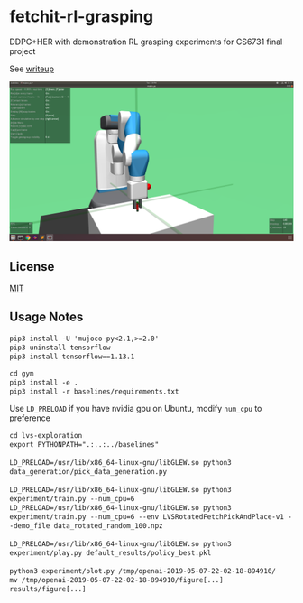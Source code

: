 # fetchit-rl-grasping
DDPG+HER with demonstration RL grasping experiments for CS6731 final project

See [writeup](https://github.com/cerrno/fetchit-rl-grasping/blob/master/Humanoid%20Robotics%20Project%20Report.pdf)

![Training](/pictures/Screenshot%20from%202019-05-07%2020-19-56.png)

## License
[MIT](https://lucasschuermann.com/license.txt)

## Usage Notes

```
pip3 install -U 'mujoco-py<2.1,>=2.0'
pip3 uninstall tensorflow
pip3 install tensorflow==1.13.1
```

```
cd gym
pip3 install -e .
pip3 install -r baselines/requirements.txt
```

Use `LD_PRELOAD` if you have nvidia gpu on Ubuntu, modify `num_cpu` to preference
```
cd lvs-exploration
export PYTHONPATH=".:..:../baselines"

LD_PRELOAD=/usr/lib/x86_64-linux-gnu/libGLEW.so python3 data_generation/pick_data_generation.py

LD_PRELOAD=/usr/lib/x86_64-linux-gnu/libGLEW.so python3 experiment/train.py --num_cpu=6
LD_PRELOAD=/usr/lib/x86_64-linux-gnu/libGLEW.so python3 experiment/train.py --num_cpu=6 --env LVSRotatedFetchPickAndPlace-v1 --demo_file data_rotated_random_100.npz 

LD_PRELOAD=/usr/lib/x86_64-linux-gnu/libGLEW.so python3 experiment/play.py default_results/policy_best.pkl

python3 experiment/plot.py /tmp/openai-2019-05-07-22-02-18-894910/
mv /tmp/openai-2019-05-07-22-02-18-894910/figure[...] results/figure[...]
```
